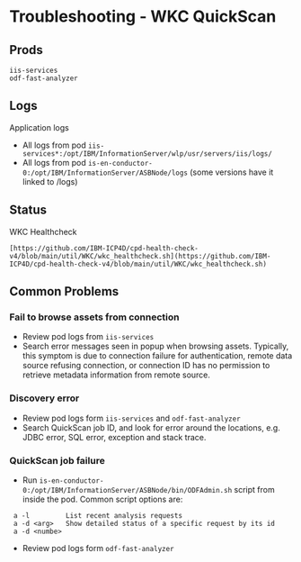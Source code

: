 # Troubleshooting - WKC QuickScan 
## Prods 

```
iis-services 
odf-fast-analyzer
```

## Logs
Application logs
* All logs from pod `iis-services*:/opt/IBM/InformationServer/wlp/usr/servers/iis/logs/`
* All logs from pod `is-en-conductor-0:/opt/IBM/InformationServer/ASBNode/logs` (some versions have it linked to /logs)


## Status
WKC Healthcheck
```
[https://github.com/IBM-ICP4D/cpd-health-check-v4/blob/main/util/WKC/wkc_healthcheck.sh](https://github.com/IBM-ICP4D/cpd-health-check-v4/blob/main/util/WKC/wkc_healthcheck.sh)
```

## Common Problems
### Fail to browse assets from connection
* Review pod logs from `iis-services`
* Search error messages seen in popup when browsing assets. Typically, this symptom is due to connection failure for authentication, remote data source refusing connection, or connection ID has no permission to retrieve metadata information from remote source. 

### Discovery error
* Review pod logs form `iis-services` and `odf-fast-analyzer`
* Search QuickScan job ID, and look for error around the locations, e.g. JDBC error, SQL error, exception and stack trace.

### QuickScan job failure
* Run `is-en-conductor-0:/opt/IBM/InformationServer/ASBNode/bin/ODFAdmin.sh` script from inside the pod. Common script options are:
```
 a -l	      List recent analysis requests
 a -d <arg>	  Show detailed status of a specific request by its id
 a -d <numbe>
```
* Review pod logs form `odf-fast-analyzer`
